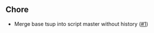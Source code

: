 ## Chore

- Merge base tsup into script master without history ([#1](https://github.com/qlover/fe-base-scripts/pull/1))
